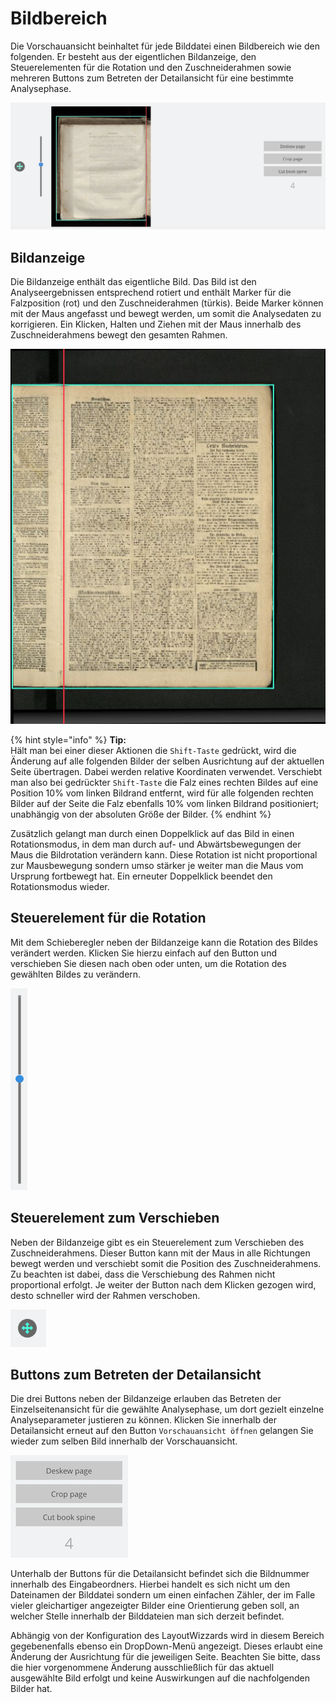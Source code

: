 # Bildbereich

Die Vorschauansicht beinhaltet für jede Bilddatei einen Bildbereich wie den folgenden. Er besteht aus der  eigentlichen Bildanzeige, den Steuerelementen für die Rotation und den Zuschneiderahmen sowie mehreren Buttons zum Betreten der Detailansicht für  eine bestimmte Analysephase.

![Eine Bilddatei in der Vorschauansicht](../../../../.gitbook/assets/intranda_step_crop_15.png)

## Bildanzeige

Die Bildanzeige enthält das eigentliche Bild. Das Bild ist den Analyseergebnissen entsprechend rotiert und enthält Marker für die Falzposition \(rot\) und den Zuschneiderahmen \(türkis\). Beide Marker können mit der Maus angefasst und bewegt werden, um somit die Analysedaten zu korrigieren. Ein Klicken, Halten und Ziehen mit der Maus innerhalb des Zuschneiderahmens bewegt den gesamten Rahmen.

![Bildanzeige mit der Anzeige der Buchfalz und des Zuschneiderahmens](../../../../.gitbook/assets/intranda_step_crop_preview-bild2.png)

{% hint style="info" %}
**Tip:**  
Hält man bei einer dieser Aktionen die `Shift-Taste` gedrückt, wird die Änderung auf alle folgenden Bilder der selben Ausrichtung auf der aktuellen Seite übertragen. Dabei werden relative Koordinaten verwendet. Verschiebt man also bei gedrückter `Shift-Taste` die Falz eines rechten Bildes auf eine Position 10% vom linken Bildrand entfernt, wird für alle folgenden rechten Bilder auf der Seite die Falz ebenfalls 10% vom linken Bildrand positioniert; unabhängig von der absoluten Größe der Bilder.
{% endhint %}

Zusätzlich gelangt man durch einen Doppelklick auf das Bild in einen Rotationsmodus, in dem man durch auf- und Abwärtsbewegungen der Maus die Bildrotation verändern kann. Diese Rotation ist nicht proportional zur Mausbewegung sondern umso stärker je weiter man die Maus vom Ursprung fortbewegt hat. Ein erneuter Doppelklick beendet den Rotationsmodus wieder.

## Steuerelement für die Rotation

Mit dem Schieberegler neben der Bildanzeige kann die Rotation des Bildes verändert werden. Klicken Sie hierzu einfach auf den Button und verschieben Sie diesen nach oben oder unten, um die Rotation des gewählten Bildes zu verändern.

![Schieberegler f&#xFC;r die Rotation](../../../../.gitbook/assets/intranda_step_crop_preview-rotationsregler.png)

## Steuerelement zum Verschieben

Neben der Bildanzeige gibt es ein Steuerelement zum Verschieben des Zuschneiderahmens. Dieser Button kann mit der Maus in alle Richtungen bewegt werden und verschiebt somit die Position des Zuschneiderahmens. Zu beachten ist dabei, dass die Verschiebung des Rahmen nicht proportional erfolgt. Je weiter der Button nach dem Klicken gezogen wird, desto schneller wird der Rahmen verschoben.

![Steuerelement zum Verschieben des Rahmens](../../../../.gitbook/assets/intranda_step_crop_preview-movecontent.png)

## Buttons zum Betreten der Detailansicht

Die drei Buttons neben der Bildanzeige erlauben das Betreten der Einzelseitenansicht für die gewählte Analysephase, um dort gezielt einzelne Analyseparameter justieren zu können.  Klicken Sie innerhalb der Detailansicht erneut auf den Button `Vorschauansicht öffnen` gelangen Sie wieder zum selben Bild innerhalb der Vorschauansicht.

![Buttons zum Betreten der Detailansicht](../../../../.gitbook/assets/intranda_step_crop_16.png)

Unterhalb der Buttons für die Detailansicht befindet sich die Bildnummer innerhalb des Eingabeordners. Hierbei handelt es sich nicht um den Dateinamen der Bilddatei sondern um einen einfachen Zähler, der im Falle vieler gleichartiger angezeigter Bilder eine Orientierung geben soll, an welcher Stelle innerhalb der Bilddateien man sich derzeit befindet.

Abhängig von der Konfiguration des LayoutWizzards wird in diesem Bereich gegebenenfalls ebenso ein DropDown-Menü angezeigt. Dieses erlaubt eine Änderung der Ausrichtung für die jeweiligen Seite. Beachten Sie bitte, dass die hier vorgenommene Änderung ausschließlich für das aktuell ausgewählte Bild erfolgt und keine Auswirkungen auf die nachfolgenden Bilder hat.
